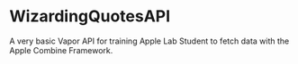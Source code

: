 # WizardingQuotesAPI
A very basic Vapor API for training Apple Lab Student to fetch data with the Apple Combine Framework.
